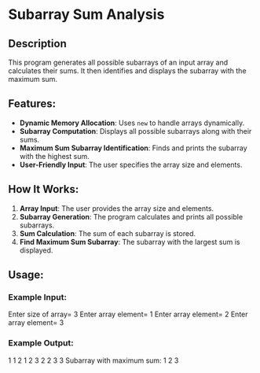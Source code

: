 # Subarray Sum Analysis

## Description
This program generates all possible subarrays of an input array and calculates their sums. It then identifies and displays the subarray with the maximum sum.

## Features:
- **Dynamic Memory Allocation**: Uses `new` to handle arrays dynamically.
- **Subarray Computation**: Displays all possible subarrays along with their sums.
- **Maximum Sum Subarray Identification**: Finds and prints the subarray with the highest sum.
- **User-Friendly Input**: The user specifies the array size and elements.

## How It Works:
1. **Array Input**: The user provides the array size and elements.
2. **Subarray Generation**: The program calculates and prints all possible subarrays.
3. **Sum Calculation**: The sum of each subarray is stored.
4. **Find Maximum Sum Subarray**: The subarray with the largest sum is displayed.

## Usage:

### **Example Input:**
Enter size of array= 3 Enter array element= 1 Enter array element= 2 Enter array element= 3


### **Example Output:**
1
1 2
1 2 3
2
2 3
3
Subarray with maximum sum: 1 2 3